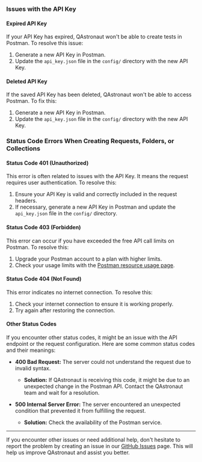 ### Issues with the API Key

#### Expired API Key
If your API Key has expired, QAstronaut won't be able to create tests in Postman. To resolve this issue:

1. Generate a new API Key in Postman.
2. Update the `api_key.json` file in the `config/` directory with the new API Key.

#### Deleted API Key
If the saved API Key has been deleted, QAstronaut won't be able to access Postman. To fix this:

1. Generate a new API Key in Postman.
2. Update the `api_key.json` file in the `config/` directory with the new API Key.

### Status Code Errors When Creating Requests, Folders, or Collections

#### Status Code 401 (Unauthorized)
This error is often related to issues with the API Key. It means the request requires user authentication. To resolve this:

1. Ensure your API Key is valid and correctly included in the request headers.
2. If necessary, generate a new API Key in Postman and update the `api_key.json` file in the `config/` directory.

#### Status Code 403 (Forbidden)
This error can occur if you have exceeded the free API call limits on Postman. To resolve this:

1. Upgrade your Postman account to a plan with higher limits.
2. Check your usage limits with the [Postman resource usage page](https://learning.postman.com/docs/developer/postman-api/postman-api-rate-limits/).

#### Status Code 404 (Not Found)
This error indicates no internet connection. To resolve this:

1. Check your internet connection to ensure it is working properly.
2. Try again after restoring the connection.

#### Other Status Codes
If you encounter other status codes, it might be an issue with the API endpoint or the request configuration. Here are some common status codes and their meanings:

- **400 Bad Request:** The server could not understand the request due to invalid syntax.
  - **Solution:** If QAstronaut is receiving this code, it might be due to an unexpected change in the Postman API. Contact the QAstronaut team and wait for a resolution.

- **500 Internal Server Error:** The server encountered an unexpected condition that prevented it from fulfilling the request.
  - **Solution:** Check the availability of the Postman service.

---

If you encounter other issues or need additional help, don't hesitate to report the problem by creating an issue in our [GitHub Issues](https://github.com/QAstronaut/qastronaut/issues) page. This will help us improve QAstronaut and assist you better.